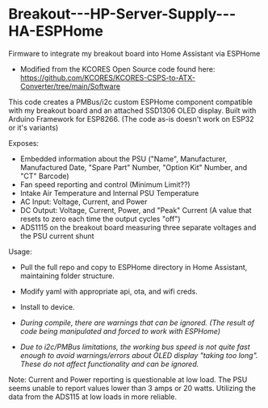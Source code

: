 # Breakout---HP-Server-Supply---HA-ESPHome
Firmware to integrate my breakout board into Home Assistant via ESPHome
- Modified from the KCORES Open Source code found here:
  https://github.com/KCORES/KCORES-CSPS-to-ATX-Converter/tree/main/Software

This code creates a PMBus/i2c custom ESPHome component compatible with my breakout board and an attached SSD1306 OLED display. Built with Arduino Framework for ESP8266. (The code as-is doesn't work on ESP32 or it's variants)

Exposes:
 - Embedded information about the PSU ("Name", Manufacturer, Manufactured Date, "Spare Part" Number, "Option Kit" Number, and "CT" Barcode)
 - Fan speed reporting and control (Minimum Limit??)
 - Intake Air Temperature and Internal PSU Temperature
 - AC Input: Voltage, Current, and Power
 - DC Output: Voltage, Current, Power, and "Peak" Current (A value that resets to zero each time the output cycles "off")
 - ADS1115 on the breakout board measuring three separate voltages and the PSU current shunt

Usage:
 - Pull the full repo and copy to ESPHome directory in Home Assistant, maintaining folder structure. 
 - Modify yaml with appropriate api, ota, and wifi creds.
 - Install to device.

 - *During compile, there are warnings that can be ignored. (The result of code being manipulated and forced to work with ESPHome)*
 - *Due to i2c/PMBus limitations, the working bus speed is not quite fast enough to avoid warnings/errors about OLED display "taking too long". These do not affect functionality and can be ignored.*

Note: Current and Power reporting is questionable at low load. The PSU seems unable to report values lower than 3 amps or 20 watts. Utilizing the data from the ADS115 at low loads in more reliable.
